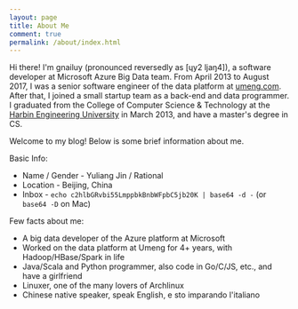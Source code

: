 ```yaml
---
layout: page
title: About Me
comment: true
permalink: /about/index.html
---
```


Hi there! I'm gnailuy (pronounced reversedly as [ɥy2 ljaŋ4]), a software developer at Microsoft Azure Big Data team.
From April 2013 to August 2017, I was a senior software engineer of the data platform at [umeng.com][umeng]. After that, I joined a small startup team as a back-end and data programmer.
I graduated from the College of Computer Science & Technology at the
[Harbin Engineering University][heu] in March 2013, and have a master's degree in CS.

Welcome to my blog! Below is some brief information about me.

Basic Info:

* Name / Gender - Yuliang Jin / Rational
* Location - Beijing, China
* Inbox - `echo c2hlbGRvbi55LmppbkBnbWFpbC5jb20K | base64 -d -` (or `base64 -D` on Mac)

Few facts about me:

* A big data developer of the Azure platform at Microsoft
* Worked on the data platform at Umeng for 4+ years, with Hadoop/HBase/Spark in life
* Java/Scala and Python programmer, also code in Go/C/JS, etc., and have a girlfriend
* Linuxer, one of the many lovers of Archlinux
* Chinese native speaker, speak English, e sto imparando l'italiano

[umeng]:    http://www.umeng.com
[heu]:      http://english.hrbeu.edu.cn

